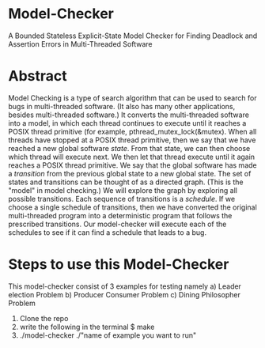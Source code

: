 # Model-Checker
A Bounded Stateless Explicit-State Model Checker for Finding Deadlock and Assertion Errors in Multi-Threaded Software

# Abstract
Model Checking is a type of search algorithm that can be used to search for bugs in multi-threaded software.  (It also has many other applications, besides multi-threaded software.)  It converts the multi-threaded software into a model, in which each thread continues to execute until it reaches a POSIX thread primitive (for example, pthread_mutex_lock(&mutex).  When all threads have stopped at a POSIX thread primitive, then we say that we have reached a new global software _state_.  From that state, we can then choose which thread will execute next.  We then let that thread execute until it again reaches a POSIX thread primitive.  We say that the global software has made a _transition_ from the previous global state to a new global state.  The set of states and transitions can be thought of as a directed graph.  (This is the "model" in model checking.) We will explore the graph by exploring all possible transitions. Each sequence of transitions is a _schedule_.  If we choose a single schedule of transitions, then we have converted the original multi-threaded program into a deterministic program that follows the prescribed transitions.  Our model-checker will execute each of the schedules to see if it can find a schedule that leads to a bug.

# Steps to use this Model-Checker
This model-checker consist of 3 examples for testing namely a) Leader election Problem b) Producer Consumer Problem c) Dining Philosopher Problem

1. Clone the repo
2. write the following in the terminal $ make
3. ./model-checker ./"name of example you want to run"
